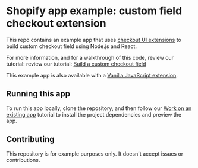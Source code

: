 # Shopify app example: custom field checkout extension

This repo contains an example app that uses [checkout UI extensions](https://shopify.dev/docs/api/checkout-ui-extensions) to build custom checkout field using Node.js and React.

For more information, and for a walkthrough of this code, review our tutorial: review our tutorial: [Build a custom checkout field](https://shopify.dev/docs/apps/checkout/custom/field/build)

This example app is also available with a [Vanilla JavaScript extension](https://github.com/Shopify/example-checkout--custom-field--js).

## Running this app

To run this app locally, clone the repository, and then follow our [Work on an existing app](https://shopify.dev/docs/apps/getting-started/existing) tutorial to install the project dependencies and preview the app.

## Contributing

This repository is for example purposes only. It doesn't accept issues or contributions.